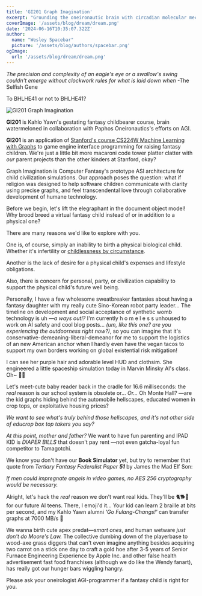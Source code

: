 ```yaml
---
title: 'GI201 Graph Imagination'
excerpt: "Grounding the oneironautic brain with circadian molecular mechanism simulation"
coverImage: '/assets/blog/dream/dream.png'
date: '2024-06-16T10:35:07.322Z'
author:
  name: "Wesley Spacebar"
  picture: '/assets/blog/authors/spacebar.png'
ogImage:
  url: '/assets/blog/dream/dream.png'
---
```

*The precision and complexity of an eagle's eye or a swallow's swing couldn't emerge without clockwork rules for what is laid down when*
-The Selfish Gene

To BHLHE41 or not to BHLHE41?

![GI201 Graph Imagination](/assets/blog/dream/graph_imagination.png)


**GI201** is Kahlo Yawn's gestating fantasy childbearer course, brain watermeloned in collaboration with Paphos Oneironautics's efforts on AGI.

**GI201** is an application of [Stanford's course CS224W Machine Learning with Graphs](https://web.stanford.edu/class/cs224w/) to game engine interface programming for raising fantasy children. We're just a little bit more macaroni code tower platter clatter with *our* parent projects than the other kinders at Stanford, okay?

Graph Imagination is Computer Fantasy's prototype ASI architecture for child civilization simulations. Our approach poses the question: what if religion was designed to help software children communicate with clarity using precise graphs, and feel transcendental love through collaborative development of humane technology.

Before we begin, let's lift the elegraphant in the document object model!
Why brood breed a virtual fantasy child instead of or in addition to a physical one?

There are many reasons we'd like to explore with you.

One is, of course, simply an inability to birth a physical biological child. Whether it's infertility or [childlessness by circumstance](https://www.youtube.com/watch?v=uufXWTHT60Y).

Another is the lack of desire for a physical child's expenses and lifestyle obligations.

Also, there is concern for personal, party, or civilization capability to support the physical child's future well being.

Personally, I have a few wholesome sweatbreaker fantasies about having a fantasy daughter with my really cute Sino-Korean robot party leader...
The timeline on development and social acceptance of synthetic womb technology is uh *—a ways out!?* I'm currently h o m e l e s s unhoused to work on AI safety and cool blog posts... *(um, like this one? are you experiencing the outdoorness right now?)*, so you can imagine that it's conservative-demeaning-liberal-demeanor for me to support the logistics of an new American anchor when I hardly even have the vegan tacos to support my own borders working on global existential risk mitigation!

I can see her purple hair and adorable level HUD and clothsim. She engineered a little spaceship simulation today in Marvin Minsky AI's class. Oh~ 💜🌌

Let's meet-cute baby reader back in the cradle for 16.6 milliseconds: the *real* reason is our school system is obsolete or...
*Or...* Oh Monte Hall? —are the kid graphs hiding behind the automobile hellscapes, educated women in crop tops, or exploitative housing prices?

*We want to see what's truly behind those hellscapes, and it's not other side of educrop box top takers you say?*

*At this point, mother and father?* We want to have fun parenting and IPAD KID is *DIAPER BILLS* that doesn't pay rent —not even gatcha-loyal fun competitor to Tamagotchi.

We know you don't have our **Book Simulator** yet, but try to remember that quote from *Tertiary Fantasy Federalist Paper **51*** by James the Mad Elf Son:

*If men could impregnate angels in video games, no AES 256 cryptography would be necessary.*

Alright, let's hack the *real* reason we don't want real kids.
They'll be 🐈🐕🧒 for our future AI teens. There, I emoji'd it...
Your kid can learn 2 braille at bits per second, and my Kahlo Yawn alumni *'Go Fulang-Changs!'* can transfer graphs at 7000 MB/s 😬

We wanna birth cute apex predat—*smart ones*, and human wetware *just don't do Moore's Law.* The collective dumbing down of the playerbase to wood-axe grass diggers that can't even imagine anything besides acquiring two carrot on a stick one day to craft a gold hoe after 3-5 years of Senior Furnace Engineering Experience by Apple Inc. and other false health advertisement fast food franchises (although we do like the Wendy fanart), has really got our hunger bars wiggling hangry.

Please ask your oneirologist AGI-programmer if a fantasy child is right for you.